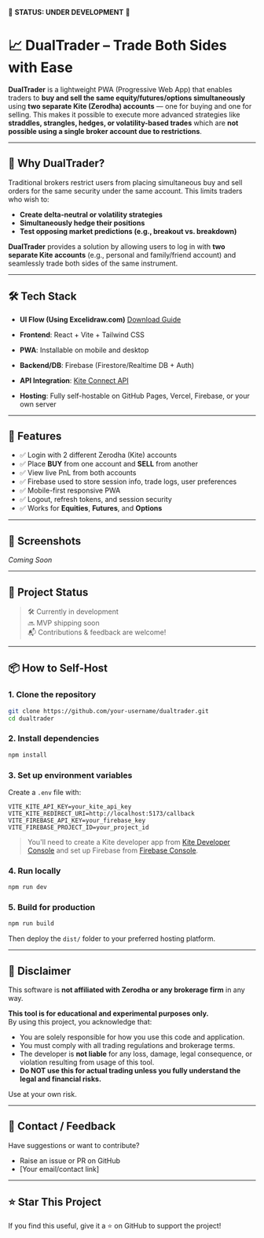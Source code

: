 🚧 **STATUS: UNDER DEVELOPMENT** 🚧

# 📈 DualTrader – Trade Both Sides with Ease

**DualTrader** is a lightweight PWA (Progressive Web App) that enables traders to **buy and sell the same equity/futures/options simultaneously** using **two separate Kite (Zerodha) accounts** — one for buying and one for selling. This makes it possible to execute more advanced strategies like **straddles, strangles, hedges, or volatility-based trades** which are **not possible using a single broker account due to restrictions**.

---

## 🚀 Why DualTrader?

Traditional brokers restrict users from placing simultaneous buy and sell orders for the same security under the same account. This limits traders who wish to:

- **Create delta-neutral or volatility strategies**
- **Simultaneously hedge their positions**
- **Test opposing market predictions (e.g., breakout vs. breakdown)**

**DualTrader** provides a solution by allowing users to log in with **two separate Kite accounts** (e.g., personal and family/friend account) and seamlessly trade both sides of the same instrument.

---

## 🛠️ Tech Stack

- **UI Flow (Using Excelidraw.com)** 
[Download Guide](https://raw.githubusercontent.com/harshgupta20/dual-trader/main/dual-trader-ui-flow.excalidraw)


- **Frontend**: React + Vite + Tailwind CSS
- **PWA**: Installable on mobile and desktop
- **Backend/DB**: Firebase (Firestore/Realtime DB + Auth)
- **API Integration**: [Kite Connect API](https://kite.trade/)
- **Hosting**: Fully self-hostable on GitHub Pages, Vercel, Firebase, or your own server

---

## 🔐 Features

- ✅ Login with 2 different Zerodha (Kite) accounts
- ✅ Place **BUY** from one account and **SELL** from another
- ✅ View live PnL from both accounts
- ✅ Firebase used to store session info, trade logs, user preferences
- ✅ Mobile-first responsive PWA
- ✅ Logout, refresh tokens, and session security
- ✅ Works for **Equities**, **Futures**, and **Options**

---

## 📸 Screenshots

_Coming Soon_

---

## 🚧 Project Status

> 🛠️ Currently in development  
> 🔜 MVP shipping soon  
> 📬 Contributions & feedback are welcome!

---

## 📦 How to Self-Host

### 1. Clone the repository
```bash
git clone https://github.com/your-username/dualtrader.git
cd dualtrader
```

### 2. Install dependencies
```bash
npm install
```

### 3. Set up environment variables
Create a `.env` file with:
```env
VITE_KITE_API_KEY=your_kite_api_key
VITE_KITE_REDIRECT_URI=http://localhost:5173/callback
VITE_FIREBASE_API_KEY=your_firebase_key
VITE_FIREBASE_PROJECT_ID=your_project_id
```

> You'll need to create a Kite developer app from [Kite Developer Console](https://developers.kite.trade/apps) and set up Firebase from [Firebase Console](https://console.firebase.google.com/).

### 4. Run locally
```bash
npm run dev
```

### 5. Build for production
```bash
npm run build
```

Then deploy the `dist/` folder to your preferred hosting platform.

---

## 🤝 Disclaimer

This software is **not affiliated with Zerodha or any brokerage firm** in any way.

**This tool is for educational and experimental purposes only.**  
By using this project, you acknowledge that:

- You are solely responsible for how you use this code and application.
- You must comply with all trading regulations and brokerage terms.
- The developer is **not liable** for any loss, damage, legal consequence, or violation resulting from usage of this tool.
- **Do NOT use this for actual trading unless you fully understand the legal and financial risks.**

Use at your own risk.

---

## 📧 Contact / Feedback

Have suggestions or want to contribute?

- Raise an issue or PR on GitHub
- [Your email/contact link]

---

## ⭐ Star This Project

If you find this useful, give it a ⭐ on GitHub to support the project!
